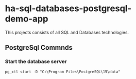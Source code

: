 # ha-sql-databases-postgresql-demo-app
This projects consists of all SQL and Databases technologies.

## **PostgreSql Commnds**
### **Start the database server**
```
pg_ctl start -D "C:\Program Files\PostgreSQL\15\data"
```

